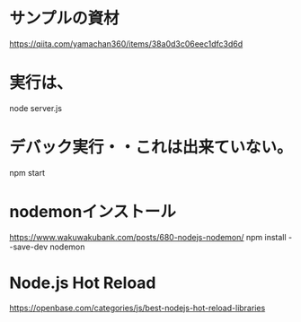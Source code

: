 ﻿# サンプルの資材
https://qiita.com/yamachan360/items/38a0d3c06eec1dfc3d6d
# 実行は、
node server.js



# デバック実行・・これは出来ていない。
npm start
# nodemonインストール
https://www.wakuwakubank.com/posts/680-nodejs-nodemon/
npm install --save-dev nodemon
# Node.js Hot Reload
https://openbase.com/categories/js/best-nodejs-hot-reload-libraries

